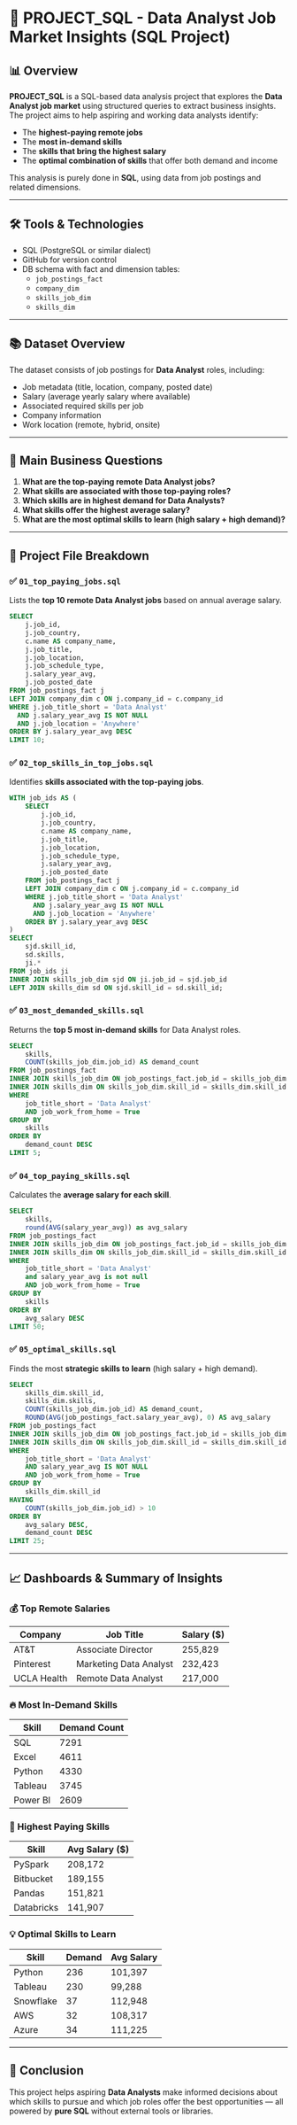 
# 📁 PROJECT_SQL - Data Analyst Job Market Insights (SQL Project)

## 📊 Overview

**PROJECT_SQL** is a SQL-based data analysis project that explores the **Data Analyst job market** using structured queries to extract business insights. The project aims to help aspiring and working data analysts identify:

- The **highest-paying remote jobs**
- The **most in-demand skills**
- The **skills that bring the highest salary**
- The **optimal combination of skills** that offer both demand and income

This analysis is purely done in **SQL**, using data from job postings and related dimensions.

---

## 🛠 Tools & Technologies

- SQL (PostgreSQL or similar dialect)
- GitHub for version control
- DB schema with fact and dimension tables:
  - `job_postings_fact`
  - `company_dim`
  - `skills_job_dim`
  - `skills_dim`

---

## 📚 Dataset Overview

The dataset consists of job postings for **Data Analyst** roles, including:

- Job metadata (title, location, company, posted date)
- Salary (average yearly salary where available)
- Associated required skills per job
- Company information
- Work location (remote, hybrid, onsite)

---

## 📌 Main Business Questions

1. **What are the top-paying remote Data Analyst jobs?**
2. **What skills are associated with those top-paying roles?**
3. **Which skills are in highest demand for Data Analysts?**
4. **What skills offer the highest average salary?**
5. **What are the most optimal skills to learn (high salary + high demand)?**

---

## 📁 Project File Breakdown

### ✅ `01_top_paying_jobs.sql`
Lists the **top 10 remote Data Analyst jobs** based on annual average salary.
```sql
SELECT 
    j.job_id,
    j.job_country,
    c.name AS company_name,
    j.job_title,
    j.job_location,
    j.job_schedule_type,
    j.salary_year_avg,
    j.job_posted_date
FROM job_postings_fact j
LEFT JOIN company_dim c ON j.company_id = c.company_id
WHERE j.job_title_short = 'Data Analyst' 
  AND j.salary_year_avg IS NOT NULL 
  AND j.job_location = 'Anywhere'
ORDER BY j.salary_year_avg DESC
LIMIT 10;
```

### ✅ `02_top_skills_in_top_jobs.sql`
Identifies **skills associated with the top-paying jobs**.
```sql
WITH job_ids AS (
    SELECT 
        j.job_id,
        j.job_country,
        c.name AS company_name,
        j.job_title,
        j.job_location,
        j.job_schedule_type,
        j.salary_year_avg,
        j.job_posted_date
    FROM job_postings_fact j
    LEFT JOIN company_dim c ON j.company_id = c.company_id
    WHERE j.job_title_short = 'Data Analyst' 
      AND j.salary_year_avg IS NOT NULL 
      AND j.job_location = 'Anywhere'
    ORDER BY j.salary_year_avg DESC
)
SELECT
    sjd.skill_id,
    sd.skills,
    ji.*
FROM job_ids ji
INNER JOIN skills_job_dim sjd ON ji.job_id = sjd.job_id
LEFT JOIN skills_dim sd ON sjd.skill_id = sd.skill_id;
```

### ✅ `03_most_demanded_skills.sql`
Returns the **top 5 most in-demand skills** for Data Analyst roles.
```sql
SELECT 
    skills,
    COUNT(skills_job_dim.job_id) AS demand_count
FROM job_postings_fact
INNER JOIN skills_job_dim ON job_postings_fact.job_id = skills_job_dim.job_id
INNER JOIN skills_dim ON skills_job_dim.skill_id = skills_dim.skill_id
WHERE
    job_title_short = 'Data Analyst' 
    AND job_work_from_home = True 
GROUP BY
    skills
ORDER BY
    demand_count DESC
LIMIT 5;
```

### ✅ `04_top_paying_skills.sql`
Calculates the **average salary for each skill**.
```sql
SELECT 
    skills,
    round(AVG(salary_year_avg)) as avg_salary
FROM job_postings_fact
INNER JOIN skills_job_dim ON job_postings_fact.job_id = skills_job_dim.job_id
INNER JOIN skills_dim ON skills_job_dim.skill_id = skills_dim.skill_id
WHERE
    job_title_short = 'Data Analyst' 
    and salary_year_avg is not null 
    AND job_work_from_home = True 
GROUP BY
    skills
ORDER BY
    avg_salary DESC
LIMIT 50;
```

### ✅ `05_optimal_skills.sql`
Finds the most **strategic skills to learn** (high salary + high demand).
```sql
SELECT 
    skills_dim.skill_id,
    skills_dim.skills,
    COUNT(skills_job_dim.job_id) AS demand_count,
    ROUND(AVG(job_postings_fact.salary_year_avg), 0) AS avg_salary
FROM job_postings_fact
INNER JOIN skills_job_dim ON job_postings_fact.job_id = skills_job_dim.job_id
INNER JOIN skills_dim ON skills_job_dim.skill_id = skills_dim.skill_id
WHERE
    job_title_short = 'Data Analyst'
    AND salary_year_avg IS NOT NULL
    AND job_work_from_home = True 
GROUP BY
    skills_dim.skill_id
HAVING
    COUNT(skills_job_dim.job_id) > 10
ORDER BY
    avg_salary DESC,
    demand_count DESC
LIMIT 25;
```

---

## 📈 Dashboards & Summary of Insights

### 💰 Top Remote Salaries
| Company        | Job Title                         | Salary ($)  |
|----------------|----------------------------------|-------------|
| AT&T           | Associate Director               | 255,829     |
| Pinterest      | Marketing Data Analyst           | 232,423     |
| UCLA Health    | Remote Data Analyst              | 217,000     |

### 🔥 Most In-Demand Skills
| Skill     | Demand Count |
|-----------|---------------|
| SQL       | 7291          |
| Excel     | 4611          |
| Python    | 4330          |
| Tableau   | 3745          |
| Power BI  | 2609          |

### 🧠 Highest Paying Skills
| Skill         | Avg Salary ($) |
|---------------|----------------|
| PySpark       | 208,172        |
| Bitbucket     | 189,155        |
| Pandas        | 151,821        |
| Databricks    | 141,907        |

### 💡 Optimal Skills to Learn
| Skill       | Demand | Avg Salary |
|-------------|--------|------------|
| Python      | 236    | 101,397    |
| Tableau     | 230    | 99,288     |
| Snowflake   | 37     | 112,948    |
| AWS         | 32     | 108,317    |
| Azure       | 34     | 111,225    |

---

## 🧠 Conclusion

This project helps aspiring **Data Analysts** make informed decisions about which skills to pursue and which job roles offer the best opportunities — all powered by **pure SQL** without external tools or libraries.
